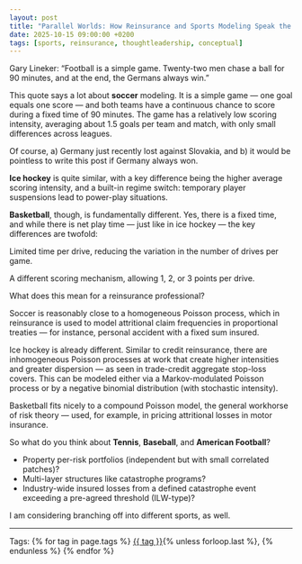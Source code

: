 ```yaml
---
layout: post
title: "Parallel Worlds: How Reinsurance and Sports Modeling Speak the Same Language"
date: 2025-10-15 09:00:00 +0200
tags: [sports, reinsurance, thoughtleadership, conceptual]
---
```


Gary Lineker:
“Football is a simple game. Twenty-two men chase a ball for 90 minutes,
and at the end, the Germans always win.”

This quote says a lot about **soccer** modeling. It is a simple game — one goal equals one score — and both teams have a continuous chance to score during a fixed time of 90 minutes.
The game has a relatively low scoring intensity, averaging about 1.5 goals per team and match, with only small differences across leagues.

Of course,
a) Germany just recently lost against Slovakia, and
b) it would be pointless to write this post if Germany always won.

**Ice hockey** is quite similar, with a key difference being the higher average scoring intensity, and a built-in regime switch: temporary player suspensions lead to power-play situations.

**Basketball**, though, is fundamentally different. Yes, there is a fixed time, and while there is net play time — just like in ice hockey — the key differences are twofold:

Limited time per drive, reducing the variation in the number of drives per game.

A different scoring mechanism, allowing 1, 2, or 3 points per drive.

What does this mean for a reinsurance professional?

Soccer is reasonably close to a homogeneous Poisson process, which in reinsurance is used to model attritional claim frequencies in proportional treaties — for instance, personal accident with a fixed sum insured.

Ice hockey is already different. Similar to credit reinsurance, there are inhomogeneous Poisson processes at work that create higher intensities and greater dispersion — as seen in trade-credit aggregate stop-loss covers.
This can be modeled either via a Markov-modulated Poisson process or by a negative binomial distribution (with stochastic intensity).

Basketball fits nicely to a compound Poisson model, the general workhorse of risk theory — used, for example, in pricing attritional losses in motor insurance.

So what do you think about **Tennis**, **Baseball**, and **American Football**?

* Property per-risk portfolios (independent but with small correlated patches)?
* Multi-layer structures like catastrophe programs?
* Industry-wide insured losses from a defined catastrophe event exceeding a pre-agreed threshold (ILW-type)?

I am considering branching off into different sports, as well.

---

<p>Tags:
{% for tag in page.tags %}
  <a href="/tags/{{ tag | slugify }}/">{{ tag }}</a>{% unless forloop.last %}, {% endunless %}
{% endfor %}
</p>
